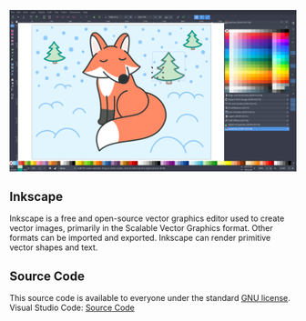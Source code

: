 <p align="center">
        <img src="../../assets/inkscape.png" alt="Inkscape"/>
</p>

## Inkscape 
Inkscape is a free and open-source vector graphics editor used to create vector images, primarily in the Scalable Vector Graphics format. Other formats can be imported and exported. Inkscape can render primitive vector shapes and text.  
## Source Code
This source code is available to everyone under the standard [GNU license][gnu_license].  
Visual Studio Code: [Source Code][source_code]
<!--Links-->
[source_code]: https://gitlab.com/inkscape/inkscape
[gnu_license]: https://gitlab.com/inkscape/inkscape/-/blob/master/COPYING